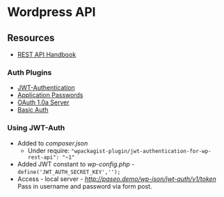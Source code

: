 # Wordpress API
## Resources
* [REST API Handbook](https://developer.wordpress.org/rest-api/)

### Auth Plugins
* [JWT-Authentication](https://wordpress.org/plugins/jwt-authentication-for-wp-rest-api/)
* [Application Passwords](https://wordpress.org/plugins/application-passwords/)
* [OAuth 1.0a Server](https://wordpress.org/plugins/rest-api-oauth1/)
* [Basic Auth](https://github.com/WP-API/Basic-Auth)

### Using JWT-Auth
* Added to *composer.json*
    * Under require: `"wpackagist-plugin/jwt-authentication-for-wp-rest-api": "~1"`
* Added JWT constant to *wp-config.php* - `define('JWT_AUTH_SECRET_KEY','');`
* Access - local server - *http://paseo.demo/wp-json/jwt-auth/v1/token* Pass in username and password via form post.